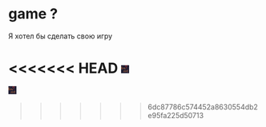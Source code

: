 # game ?
Я хотел бы сделать свою игру


<<<<<<< HEAD
![icon.png](icon.png)
=======
![icon.png](photos/icon.png)
>>>>>>> 6dc87786c574452a8630554db2e95fa225d50713



